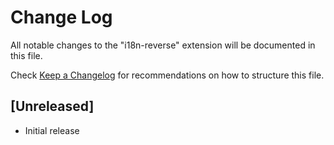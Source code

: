 # Change Log

All notable changes to the "i18n-reverse" extension will be documented in this file.

Check [Keep a Changelog](http://keepachangelog.com/) for recommendations on how to structure this file.

## [Unreleased]

- Initial release